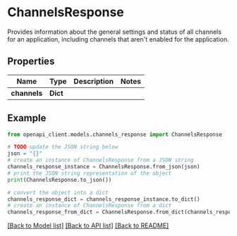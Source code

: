 # ChannelsResponse

Provides information about the general settings and status of all channels for an application, including channels that aren't enabled for the application.

## Properties

Name | Type | Description | Notes
------------ | ------------- | ------------- | -------------
**channels** | **Dict** |  | 

## Example

```python
from openapi_client.models.channels_response import ChannelsResponse

# TODO update the JSON string below
json = "{}"
# create an instance of ChannelsResponse from a JSON string
channels_response_instance = ChannelsResponse.from_json(json)
# print the JSON string representation of the object
print(ChannelsResponse.to_json())

# convert the object into a dict
channels_response_dict = channels_response_instance.to_dict()
# create an instance of ChannelsResponse from a dict
channels_response_from_dict = ChannelsResponse.from_dict(channels_response_dict)
```
[[Back to Model list]](../README.md#documentation-for-models) [[Back to API list]](../README.md#documentation-for-api-endpoints) [[Back to README]](../README.md)


